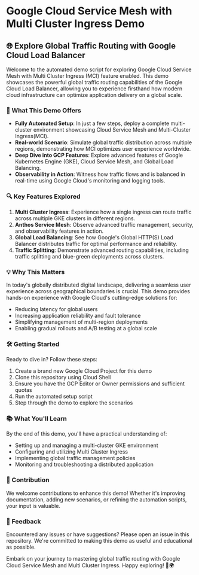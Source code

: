 # Google Cloud Service Mesh with Multi Cluster Ingress Demo

## 🌐 Explore Global Traffic Routing with Google Cloud Load Balancer

Welcome to the automated demo script for exploring Google Cloud Service Mesh with Multi Cluster Ingress (MCI) feature enabled. This demo showcases the powerful global traffic routing capabilities of the Google Cloud Load Balancer, allowing you to experience firsthand how modern cloud infrastructure can optimize application delivery on a global scale.

### 🚀 What This Demo Offers

- **Fully Automated Setup**: In just a few steps, deploy a complete multi-cluster environment showcasing Cloud Service Mesh and Multi-Cluster Ingress(MCI).
- **Real-world Scenario**: Simulate global traffic distribution across multiple regions, demonstrating how MCI optimizes user experience worldwide.
- **Deep Dive into GCP Features**: Explore advanced features of Google Kubernetes Engine (GKE), Cloud Service Mesh, and Global Load Balancing.
- **Observability in Action**: Witness how traffic flows and is balanced in real-time using Google Cloud's monitoring and logging tools.

### 🔍 Key Features Explored

1. **Multi Cluster Ingress**: Experience how a single ingress can route traffic across multiple GKE clusters in different regions.
2. **Anthos Service Mesh**: Observe advanced traffic management, security, and observability features in action.
3. **Global Load Balancing**: See how Google's Global HTTP(S) Load Balancer distributes traffic for optimal performance and reliability.
4. **Traffic Splitting**: Demonstrate advanced routing capabilities, including traffic splitting and blue-green deployments across clusters.

### 💡 Why This Matters

In today's globally distributed digital landscape, delivering a seamless user experience across geographical boundaries is crucial. This demo provides hands-on experience with Google Cloud's cutting-edge solutions for:

- Reducing latency for global users
- Increasing application reliability and fault tolerance
- Simplifying management of multi-region deployments
- Enabling gradual rollouts and A/B testing at a global scale

### 🛠 Getting Started

Ready to dive in? Follow these steps:

1. Create a brand new Google Cloud Project for this demo
2. Clone this repository using Cloud Shell
3. Ensure you have the GCP Editor or Owner permissions and sufficient quotas
4. Run the automated setup script
5. Step through the demo to explore the scenarios

### 📚 What You'll Learn

By the end of this demo, you'll have a practical understanding of:

- Setting up and managing a multi-cluster GKE environment
- Configuring and utilizing Multi Cluster Ingress
- Implementing global traffic management policies
- Monitoring and troubleshooting a distributed application

### 🤝 Contribution

We welcome contributions to enhance this demo! Whether it's improving documentation, adding new scenarios, or refining the automation scripts, your input is valuable.

### 📣 Feedback

Encountered any issues or have suggestions? Please open an issue in this repository. We're committed to making this demo as useful and educational as possible.

Embark on your journey to mastering global traffic routing with Google Cloud Service Mesh and Multi Cluster Ingress. Happy exploring! 🚀🌍
